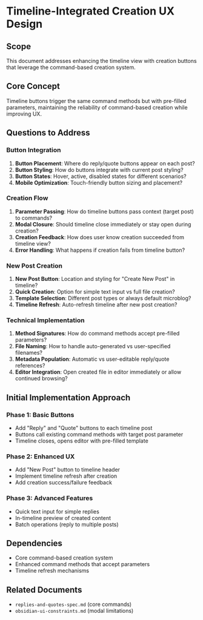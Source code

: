# Timeline-Integrated Creation UX Design

## Scope
This document addresses enhancing the timeline view with creation buttons that leverage the command-based creation system.

## Core Concept
Timeline buttons trigger the same command methods but with pre-filled parameters, maintaining the reliability of command-based creation while improving UX.

## Questions to Address

### Button Integration
1. **Button Placement**: Where do reply/quote buttons appear on each post?
2. **Button Styling**: How do buttons integrate with current post styling?
3. **Button States**: Hover, active, disabled states for different scenarios?
4. **Mobile Optimization**: Touch-friendly button sizing and placement?

### Creation Flow
1. **Parameter Passing**: How do timeline buttons pass context (target post) to commands?
2. **Modal Closure**: Should timeline close immediately or stay open during creation?
3. **Creation Feedback**: How does user know creation succeeded from timeline view?
4. **Error Handling**: What happens if creation fails from timeline button?

### New Post Creation
1. **New Post Button**: Location and styling for "Create New Post" in timeline?
2. **Quick Creation**: Option for simple text input vs full file creation?
3. **Template Selection**: Different post types or always default microblog?
4. **Timeline Refresh**: Auto-refresh timeline after new post creation?

### Technical Implementation
1. **Method Signatures**: How do command methods accept pre-filled parameters?
2. **File Naming**: How to handle auto-generated vs user-specified filenames?
3. **Metadata Population**: Automatic vs user-editable reply/quote references?
4. **Editor Integration**: Open created file in editor immediately or allow continued browsing?

## Initial Implementation Approach

### Phase 1: Basic Buttons
- Add "Reply" and "Quote" buttons to each timeline post
- Buttons call existing command methods with target post parameter
- Timeline closes, opens editor with pre-filled template

### Phase 2: Enhanced UX
- Add "New Post" button to timeline header
- Implement timeline refresh after creation
- Add creation success/failure feedback

### Phase 3: Advanced Features
- Quick text input for simple replies
- In-timeline preview of created content
- Batch operations (reply to multiple posts)

## Dependencies
- Core command-based creation system
- Enhanced command methods that accept parameters
- Timeline refresh mechanisms

## Related Documents
- `replies-and-quotes-spec.md` (core commands)
- `obsidian-ui-constraints.md` (modal limitations)